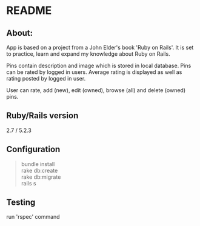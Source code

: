 # README
## About:
App is based on a project from a John Elder's book 'Ruby on Rails'. It is set to practice, learn and expand my knowledge about Ruby on Rails.

Pins contain description and image which is stored in local database.
Pins can be rated by logged in users. Average rating is displayed as well as rating posted by logged in user.

User can rate, add (new), edit (owned), browse (all) and delete (owned) pins.

## Ruby/Rails version
2.7 / 5.2.3

## Configuration
> bundle install \
> rake db:create \
> rake db:migrate \
> rails s

## Testing
run 'rspec' command

